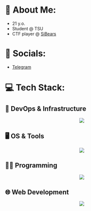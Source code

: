 # 👾 About Me:
- 21 y.o.
- Student @ TSU
- CTF player @ [SiBears](https://gitlab.com/sibears) 

# 📱 Socials:

- [Telegram](https://t.me/Jl4cTuk)

# 💻 Tech Stack:

## 🧰 DevOps & Infrastructure
<p align="center">
  <a href="https://skillicons.dev">
    <img src="https://skillicons.dev/icons?i=docker,terraform,ansible,githubactions,cloudflare" />
  </a>
</p>

## 🖥️ OS & Tools
<p align="center">
  <a href="https://skillicons.dev">
    <img src="https://skillicons.dev/icons?i=linux,mint,vim,vscode,git" />
  </a>
</p>

## 👨‍💻 Programming
<p align="center">
  <a href="https://skillicons.dev">
    <img src="https://skillicons.dev/icons?i=py,c" />
  </a>
</p>

## 🌐 Web Development
<p align="center">
  <a href="https://skillicons.dev">
    <img src="https://skillicons.dev/icons?i=flask" />
  </a>
</p>


<!--
**Jl4cTuk/Jl4cTuk** is a ✨ _special_ ✨ repository because its `README.md` (this file) appears on your GitHub profile.

Here are some ideas to get you started:

- 🔭 I’m currently working on ...
- 🌱 I’m currently learning ...
- 👯 I’m looking to collaborate on ...
- 🤔 I’m looking for help with ...
- 💬 Ask me about ...
- 📫 How to reach me: ...
- 😄 Pronouns: ...
- ⚡ Fun fact: ...
-->
